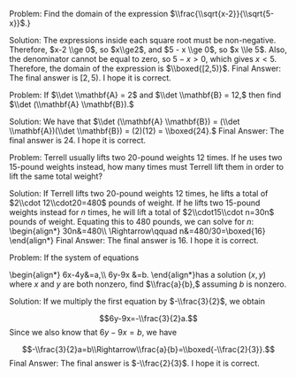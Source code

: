 Problem:
Find the domain of the expression $\\frac{\\sqrt{x-2}}{\\sqrt{5-x}}$.}

Solution:
The expressions inside each square root must be non-negative.
Therefore, $x-2 \\ge 0$, so $x\\ge2$, and $5 - x \\ge 0$, so $x \\le 5$.
Also, the denominator cannot be equal to zero, so $5-x>0$, which gives $x<5$.
Therefore, the domain of the expression is $\\boxed{[2,5)}$.
Final Answer: The final answer is $[2,5)$. I hope it is correct.

Problem:
If $\\det \\mathbf{A} = 2$ and $\\det \\mathbf{B} = 12,$ then find $\\det (\\mathbf{A} \\mathbf{B}).$

Solution:
We have that $\\det (\\mathbf{A} \\mathbf{B}) = (\\det \\mathbf{A})(\\det \\mathbf{B}) = (2)(12) = \\boxed{24}.$
Final Answer: The final answer is $24$. I hope it is correct.

Problem:
Terrell usually lifts two 20-pound weights 12 times. If he uses two 15-pound weights instead, how many times must Terrell lift them in order to lift the same total weight?

Solution:
If Terrell lifts two 20-pound weights 12 times, he lifts a total of $2\\cdot 12\\cdot20=480$ pounds of weight.  If he lifts two 15-pound weights instead for $n$ times, he will lift a total of $2\\cdot15\\cdot n=30n$ pounds of weight.  Equating this to 480 pounds, we can solve for $n$: \\begin{align*}
30n&=480\\\\
\\Rightarrow\\qquad n&=480/30=\\boxed{16}
\\end{align*}
Final Answer: The final answer is $16$. I hope it is correct.

Problem:
If the system of equations

\\begin{align*}
6x-4y&=a,\\\\
6y-9x &=b.
\\end{align*}has a solution $(x, y)$ where $x$ and $y$ are both nonzero, find $\\frac{a}{b},$ assuming $b$ is nonzero.

Solution:
If we multiply the first equation by $-\\frac{3}{2}$, we obtain

$$6y-9x=-\\frac{3}{2}a.$$Since we also know that $6y-9x=b$, we have

$$-\\frac{3}{2}a=b\\Rightarrow\\frac{a}{b}=\\boxed{-\\frac{2}{3}}.$$
Final Answer: The final answer is $-\\frac{2}{3}$. I hope it is correct.